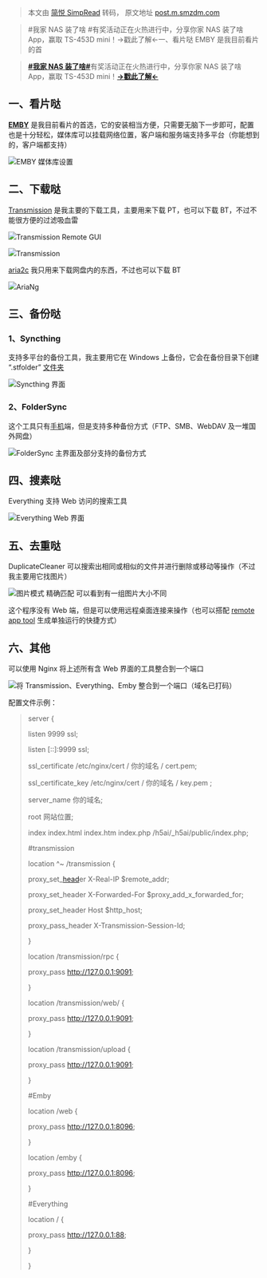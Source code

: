 > 本文由 [简悦 SimpRead](http://ksria.com/simpread/) 转码， 原文地址 [post.m.smzdm.com](https://post.m.smzdm.com/p/aoxqd82m/?send_by=3547620770&invite_code=zdm4ptnapkinv&zdm_ss=iOS_3547620770_&from=other)

> #我家 NAS 装了啥 #有奖活动正在火热进行中，分享你家 NAS 装了啥 App，赢取 TS-453D mini！→戳此了解←一、看片哒 EMBY 是我目前看片的首

> [**#我家 NAS 装了啥#**](https://post.smzdm.com/p/aen50394/)有奖活动正在火热进行中，分享你家 NAS 装了啥 App，赢取 TS-453D mini！[**→戳此了解←**](https://post.smzdm.com/p/aen50394/)

一、看片哒
-----

[**EMBY**](https://emby.media/) 是我目前看片的首选，它的安装相当方便，只需要无脑下一步即可，配置也是十分轻松，媒体库可以挂载网络位置，客户端和服务端支持多平台（你能想到的，客户端都支持）

![](https://am.zdmimg.com/202107/17/60f231ac80cd53882.png_e600.jpg)EMBY 媒体库设置

二、下载哒
-----

[Transmission](https://transmissionbt.com/) 是我主要的下载工具，主要用来下载 PT，也可以下载 BT，不过不能很方便的过滤吸血雷

![](https://am.zdmimg.com/202107/17/60f2331609ecb1732.png_e600.jpg)Transmission Remote GUI

![](https://qnam.smzdm.com/202107/17/60f23382b0a6d5088.png_e600.jpg)Transmission

[aria2c](https://github.com/) 我只用来下载网盘内的东西，不过也可以下载 BT

![](https://am.zdmimg.com/202107/17/60f233e14ab7e1133.png_e600.jpg)AriaNg

三、备份哒
-----

### 1、Syncthing  

支持多平台的备份工具，我主要用它在 Windows 上备份，它会在备份目录下创建 “.stfolder” [文件夹](https://m.smzdm.com/fenlei/wenjianjia/)

![](https://qnam.smzdm.com/202107/17/60f237b89b7e13772.png_e600.jpg)Syncthing 界面

### 2、FolderSync

这个工具只有[手机](https://m.smzdm.com/fenlei/zhinengshouji/)端，但是支持多种备份方式（FTP、SMB、WebDAV 及一堆国外网盘）  

![](https://am.zdmimg.com/202107/17/60f238739f1398286.jpg_e600.jpg)FolderSync 主界面及部分支持的备份方式

四、搜素哒
-----

Everything 支持 Web 访问的搜索工具  

![](https://qnam.smzdm.com/202107/17/60f23ad851ea37965.png_e600.jpg)Everything Web 界面

五、去重哒
-----

DuplicateCleaner 可以搜索出相同或相似的文件并进行删除或移动等操作（不过我主要用它找图片）

![](https://qnam.smzdm.com/202107/17/60f23c7f949f5224.png_e600.jpg)图片模式 精确匹配 可以看到有一组图片大小不同

这个程序没有 Web 端，但是可以使用远程桌面连接来操作（也可以搭配 [remote app tool](https://github.com/kimmknight/remoteapptool) 生成单独运行的快捷方式）

六、其他
----

可以使用 Nginx 将上述所有含 Web 界面的工具整合到一个端口

![](https://qnam.smzdm.com/202107/17/60f2412d089928121.png_e600.jpg)将 Transmission、Everything、Emby 整合到一个端口（域名已打码）

配置文件示例：

> server {
> 
> listen 9999 ssl;
> 
> listen [::]:9999 ssl;
> 
> ssl_certificate /etc/nginx/cert / 你的域名 / cert.pem;
> 
> ssl_certificate_key /etc/nginx/cert / 你的域名 / key.pem ;
> 
> server_name 你的域名;
> 
> root 网站位置;
> 
> index index.html index.htm index.php /h5ai/_h5ai/public/index.php;
> 
> #transmission
> 
> location ^~ /transmission {
> 
> proxy_set_[head](https://pinpai.m.smzdm.com/783/)er X-Real-IP $remote_addr;
> 
> proxy_set_header X-Forwarded-For $proxy_add_x_forwarded_for;
> 
> proxy_set_header Host $http_host;
> 
> proxy_pass_header X-Transmission-Session-Id;
> 
> }
> 
> location /transmission/rpc {
> 
> proxy_pass http://127.0.0.1:9091;
> 
> }
> 
> location /transmission/web/ {
> 
> proxy_pass http://127.0.0.1:9091;
> 
> }
> 
> location /transmission/upload {
> 
> proxy_pass http://127.0.0.1:9091;
> 
> }
> 
> #Emby
> 
> location /web {
> 
> proxy_pass http://127.0.0.1:8096;
> 
> }
> 
> location /emby {
> 
> proxy_pass http://127.0.0.1:8096;
> 
> }
> 
> #Everything
> 
> location / {
> 
> proxy_pass http://127.0.0.1:88;
> 
> }
> 
> }